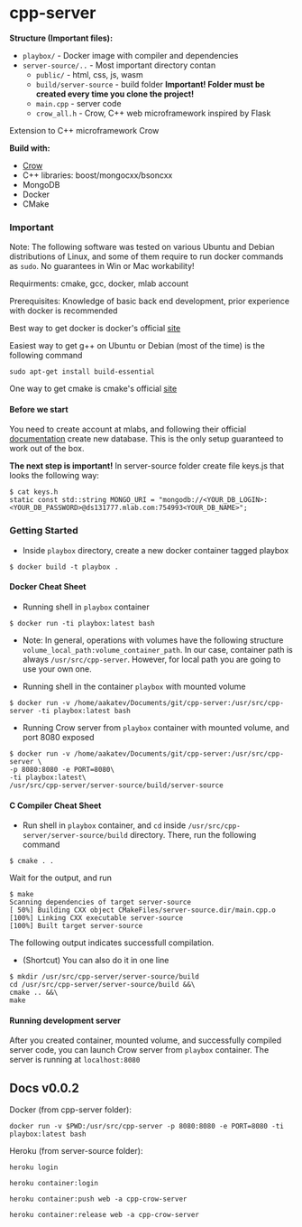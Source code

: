 # cpp-server

**Structure (Important files):**
* <code>playbox/</code> - Docker image with compiler and dependencies
* <code>server-source/..</code> - Most important directory contan
  * <code>public/</code> - html, css, js, wasm
  * <code>build/server-source</code> - build folder <strong>Important! Folder must be created every time you clone the project!</strong>
  * <code>main.cpp</code> - server code
  * <code>crow_all.h</code> - Crow, C++ web microframework inspired by Flask 

Extension to C++ microframework Crow

**Build with:**

* [Crow](https://github.com/ipkn/crow)
* C++ libraries: boost/mongocxx/bsoncxx
* MongoDB
* Docker
* CMake


### Important

Note: The following software was tested on various Ubuntu and Debian distributions of Linux, and some of them require to run docker commands as <code>sudo</code>. No guarantees in Win or Mac workability! 

Requirments: cmake, gcc, docker, mlab account

Prerequisites: Knowledge of basic back end development, prior experience with docker is recommended

Best way to get docker is docker's official [site](https://docs.docker.com/install/)

Easiest way to get g++ on Ubuntu or Debian (most of the time) is the following command

```
sudo apt-get install build-essential
```

One way to get cmake is cmake's official [site](https://cmake.org/download/)


#### Before we start

You need to create account at mlabs, and following their official [documentation](https://docs.mlab.com/) create new database. This is the only setup guaranteed to work out of the box.

<strong>The next step is important!</strong> In server-source folder create file keys.js that looks the following way:

```
$ cat keys.h
static const std::string MONGO_URI = "mongodb://<YOUR_DB_LOGIN>:<YOUR_DB_PASSWORD>@ds131777.mlab.com:754993<YOUR_DB_NAME>";
```

### Getting Started

- Inside <code>playbox</code> directory, create a new docker container tagged playbox

```
$ docker build -t playbox .
```

#### Docker Cheat Sheet

- Running shell in <code>playbox</code> container

```
$ docker run -ti playbox:latest bash
```

- Note: In general, operations with volumes have the following structure <code>volume_local_path:volume_container_path</code>. In our case, container path is always <code>/usr/src/cpp-server</code>. However, for local path you are going to use your own one.

- Running shell in the container <code>playbox</code> with mounted volume

```
$ docker run -v /home/aakatev/Documents/git/cpp-server:/usr/src/cpp-server -ti playbox:latest bash
``` 

- Running Crow server from <code>playbox</code> container with mounted volume, and port 8080 exposed

```
$ docker run -v /home/aakatev/Documents/git/cpp-server:/usr/src/cpp-server \
-p 8080:8080 -e PORT=8080\
-ti playbox:latest\
/usr/src/cpp-server/server-source/build/server-source
```

#### C Compiler Cheat Sheet

- Run shell in <code>playbox</code> container, and <code>cd</code> inside <code>/usr/src/cpp-server/server-source/build</code> directory. There, run the following command

```
$ cmake . .
```

Wait for the output, and run

```
$ make
Scanning dependencies of target server-source
[ 50%] Building CXX object CMakeFiles/server-source.dir/main.cpp.o
[100%] Linking CXX executable server-source
[100%] Built target server-source
```

The following output indicates successfull compilation.

- (Shortcut) You can also do it in one line

```
$ mkdir /usr/src/cpp-server/server-source/build
cd /usr/src/cpp-server/server-source/build &&\
cmake .. &&\ 
make
```



#### Running development server

After you created container, mounted volume, and successfully compiled server code, you can launch Crow server from <code>playbox</code> container. The server is running at <code>localhost:8080</code>

## Docs v0.0.2

Docker (from cpp-server folder):
```
docker run -v $PWD:/usr/src/cpp-server -p 8080:8080 -e PORT=8080 -ti playbox:latest bash
```

Heroku (from server-source folder):
```
heroku login
```
```
heroku container:login
```
```
heroku container:push web -a cpp-crow-server
```
```
heroku container:release web -a cpp-crow-server
```

